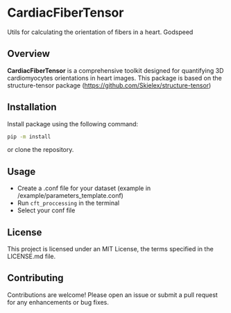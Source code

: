 #  CardiacFiberTensor

Utils for calculating the orientation of fibers in a heart. Godspeed

## Overview
**CardiacFiberTensor** is a comprehensive toolkit designed for quantifying 3D cardiomyocytes orientations in heart images. This package is based on the structure-tensor package (https://github.com/Skielex/structure-tensor)

## Installation

Install package using the following command:
```sh
pip -m install 
```
or clone the repository.

## Usage

- Create a .conf file for your dataset (example in /example/parameters_template.conf)
- Run `cft_proccessing` in the terminal
- Select your conf file

## License

This project is licensed under an MIT License, the terms specified in the LICENSE.md file.

## Contributing

Contributions are welcome! Please open an issue or submit a pull request for any enhancements or bug fixes.
